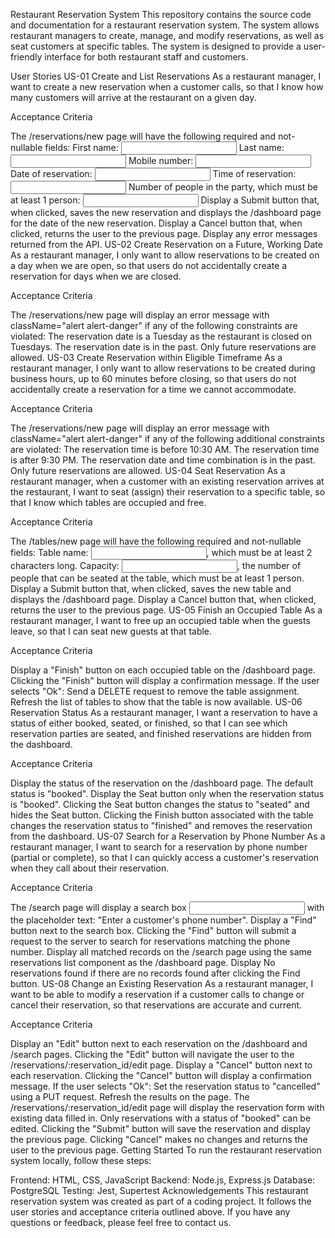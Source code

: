 Restaurant Reservation System
This repository contains the source code and documentation for a restaurant reservation system. The system allows restaurant managers to create, manage, and modify reservations, as well as seat customers at specific tables. The system is designed to provide a user-friendly interface for both restaurant staff and customers.

User Stories
US-01 Create and List Reservations
As a restaurant manager, I want to create a new reservation when a customer calls, so that I know how many customers will arrive at the restaurant on a given day.

Acceptance Criteria

The /reservations/new page will have the following required and not-nullable fields:
First name: <input name="first_name" />
Last name: <input name="last_name" />
Mobile number: <input name="mobile_number" />
Date of reservation: <input name="reservation_date" />
Time of reservation: <input name="reservation_time" />
Number of people in the party, which must be at least 1 person: <input name="people" />
Display a Submit button that, when clicked, saves the new reservation and displays the /dashboard page for the date of the new reservation.
Display a Cancel button that, when clicked, returns the user to the previous page.
Display any error messages returned from the API.
US-02 Create Reservation on a Future, Working Date
As a restaurant manager, I only want to allow reservations to be created on a day when we are open, so that users do not accidentally create a reservation for days when we are closed.

Acceptance Criteria

The /reservations/new page will display an error message with className="alert alert-danger" if any of the following constraints are violated:
The reservation date is a Tuesday as the restaurant is closed on Tuesdays.
The reservation date is in the past. Only future reservations are allowed.
US-03 Create Reservation within Eligible Timeframe
As a restaurant manager, I only want to allow reservations to be created during business hours, up to 60 minutes before closing, so that users do not accidentally create a reservation for a time we cannot accommodate.

Acceptance Criteria

The /reservations/new page will display an error message with className="alert alert-danger" if any of the following additional constraints are violated:
The reservation time is before 10:30 AM.
The reservation time is after 9:30 PM.
The reservation date and time combination is in the past. Only future reservations are allowed.
US-04 Seat Reservation
As a restaurant manager, when a customer with an existing reservation arrives at the restaurant, I want to seat (assign) their reservation to a specific table, so that I know which tables are occupied and free.

Acceptance Criteria

The /tables/new page will have the following required and not-nullable fields:
Table name: <input name="table_name" />, which must be at least 2 characters long.
Capacity: <input name="capacity" />, the number of people that can be seated at the table, which must be at least 1 person.
Display a Submit button that, when clicked, saves the new table and displays the /dashboard page.
Display a Cancel button that, when clicked, returns the user to the previous page.
US-05 Finish an Occupied Table
As a restaurant manager, I want to free up an occupied table when the guests leave, so that I can seat new guests at that table.

Acceptance Criteria

Display a "Finish" button on each occupied table on the /dashboard page.
Clicking the "Finish" button will display a confirmation message. If the user selects "Ok":
Send a DELETE request to remove the table assignment.
Refresh the list of tables to show that the table is now available.
US-06 Reservation Status
As a restaurant manager, I want a reservation to have a status of either booked, seated, or finished, so that I can see which reservation parties are seated, and finished reservations are hidden from the dashboard.

Acceptance Criteria

Display the status of the reservation on the /dashboard page. The default status is "booked".
Display the Seat button only when the reservation status is "booked".
Clicking the Seat button changes the status to "seated" and hides the Seat button.
Clicking the Finish button associated with the table changes the reservation status to "finished" and removes the reservation from the dashboard.
US-07 Search for a Reservation by Phone Number
As a restaurant manager, I want to search for a reservation by phone number (partial or complete), so that I can quickly access a customer's reservation when they call about their reservation.

Acceptance Criteria

The /search page will display a search box <input name="mobile_number" /> with the placeholder text: "Enter a customer's phone number".
Display a "Find" button next to the search box.
Clicking the "Find" button will submit a request to the server to search for reservations matching the phone number.
Display all matched records on the /search page using the same reservations list component as the /dashboard page.
Display No reservations found if there are no records found after clicking the Find button.
US-08 Change an Existing Reservation
As a restaurant manager, I want to be able to modify a reservation if a customer calls to change or cancel their reservation, so that reservations are accurate and current.

Acceptance Criteria

Display an "Edit" button next to each reservation on the /dashboard and /search pages.
Clicking the "Edit" button will navigate the user to the /reservations/:reservation_id/edit page.
Display a "Cancel" button next to each reservation.
Clicking the "Cancel" button will display a confirmation message. If the user selects "Ok":
Set the reservation status to "cancelled" using a PUT request.
Refresh the results on the page.
The /reservations/:reservation_id/edit page will display the reservation form with existing data filled in.
Only reservations with a status of "booked" can be edited.
Clicking the "Submit" button will save the reservation and display the previous page.
Clicking "Cancel" makes no changes and returns the user to the previous page.
Getting Started
To run the restaurant reservation system locally, follow these steps:

Frontend: HTML, CSS, JavaScript
Backend: Node.js, Express.js
Database: PostgreSQL
Testing: Jest, Supertest
Acknowledgements
This restaurant reservation system was created as part of a coding project. It follows the user stories and acceptance criteria outlined above. If you have any questions or feedback, please feel free to contact us.

